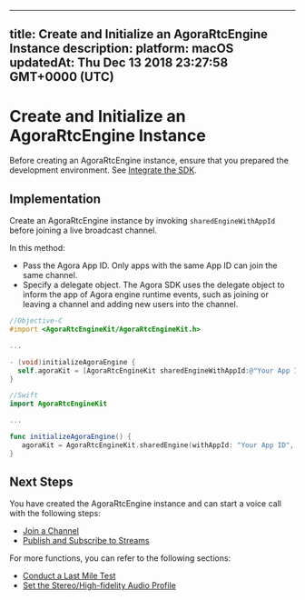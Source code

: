 
---
title: Create and Initialize an AgoraRtcEngine Instance
description: 
platform: macOS
updatedAt: Thu Dec 13 2018 23:27:58 GMT+0000 (UTC)
---
# Create and Initialize an AgoraRtcEngine Instance
Before creating an AgoraRtcEngine instance, ensure that you prepared the development environment. See [Integrate the SDK](../../en/Voice/mac_video.md).

## Implementation
Create an AgoraRtcEngine instance by invoking `sharedEngineWithAppId` before joining a live broadcast channel.

In this method:

- Pass the Agora App ID. Only apps with the same App ID can join the same channel.
- Specify a delegate object. The Agora SDK uses the delegate object to inform the app of Agora engine runtime events, such as joining or leaving a channel and adding new users into the channel.

```objective-c
//Objective-C
#import <AgoraRtcEngineKit/AgoraRtcEngineKit.h>

...

- (void)initializeAgoraEngine {
  self.agoraKit = [AgoraRtcEngineKit sharedEngineWithAppId:@"Your App ID" delegate:self];
}
```

```swift
//Swift
import AgoraRtcEngineKit

...

func initializeAgoraEngine() {
   agoraKit = AgoraRtcEngineKit.sharedEngine(withAppId: "Your App ID", delegate: self)
}
```

## Next Steps
You have created the AgoraRtcEngine instance and can start a voice call with the following steps:

* [Join a Channel](../../en/Voice/join_communication_mac.md)
* [Publish and Subscribe to Streams](../../en/Voice/publish_mac_audio.md)

For more functions, you can refer to the following sections:

* [Conduct a Last Mile Test](../../en/Voice/lastmile_ios.md)
* [Set the Stereo/High-fidelity Audio Profile](../../en/Voice/audio_profile_mac.md)
